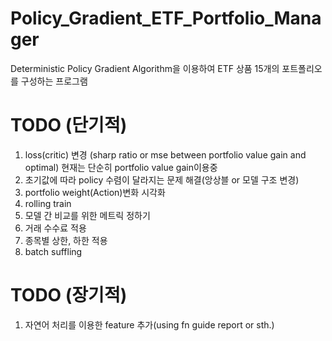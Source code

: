 # Policy_Gradient_ETF_Portfolio_Manager

Deterministic Policy Gradient Algorithm을 이용하여
ETF 상품 15개의 포트폴리오를 구성하는 프로그램

# TODO (단기적)
1. loss(critic) 변경 (sharp ratio or mse between portfolio value gain and optimal) 현재는 단순히 portfolio value gain이용중
1. 초기값에 따라 policy 수렴이 달라지는 문제 해결(앙상블 or 모델 구조 변경)
1. portfolio weight(Action)변화 시각화
1. rolling train
1. 모델 간 비교를 위한 메트릭 정하기
1. 거래 수수료 적용
1. 종목별 상한, 하한 적용
1. batch suffling


# TODO (장기적)
1. 자연어 처리를 이용한 feature 추가(using fn guide report or sth.)
